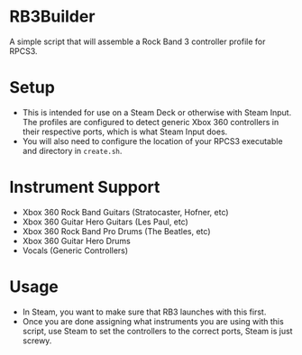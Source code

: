 # RB3Builder
A simple script that will assemble a Rock Band 3 controller profile for RPCS3.

# Setup
- This is intended for use on a Steam Deck or otherwise with Steam Input. The profiles are configured to detect generic Xbox 360 controllers in their respective ports, which is what Steam Input does.
- You will also need to configure the location of your RPCS3 executable and directory in `create.sh`.

# Instrument Support
- Xbox 360 Rock Band Guitars (Stratocaster, Hofner, etc)
- Xbox 360 Guitar Hero Guitars (Les Paul, etc)
- Xbox 360 Rock Band Pro Drums (The Beatles, etc)
- Xbox 360 Guitar Hero Drums
- Vocals (Generic Controllers)

# Usage
- In Steam, you want to make sure that RB3 launches with this first.
- Once you are done assigning what instruments you are using with this script, use Steam to set the controllers to the correct ports, Steam is just screwy.
